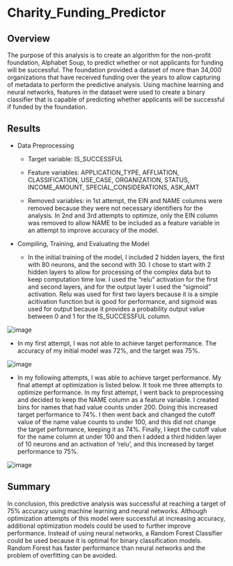 # Charity_Funding_Predictor

## Overview
The purpose of this analysis is to create an algorithm for the non-profit foundation, Alphabet Soup, to predict whether or not applicants for funding will be successful. The foundation provided a dataset of more than 34,000 organizations that have received funding over the years to allow capturing of metadata to perform the predictive analysis. Using machine learning and neural networks, features in the dataset were used to create a binary classifier that is capable of predicting whether applicants will be successful if funded by the foundation.

## Results
* Data Preprocessing

  * Target variable: IS_SUCCESSFUL
  
  * Feature variables: APPLICATION_TYPE, AFFLIATION, CLASSIFICATION, USE_CASE, ORGANIZATION, STATUS, INCOME_AMOUNT, SPECIAL_CONSIDERATIONS, ASK_AMT
  
  * Removed variables: in 1st attempt, the EIN and NAME columns were removed because they were not necessary identifiers for the analysis. In 2nd and 3rd attempts to optimize, only the EIN column was removed to allow NAME to be included as a feature variable in an attempt to improve accuracy of the model.

* Compiling, Training, and Evaluating the Model

  * In the initial training of the model, I included 2 hidden layers, the first with 80 neurons, and the second with 30. I chose to start with 2 hidden layers to allow for processing of the complex data but to keep computation time low. I used the “relu” activation for the first and second layers, and for the output layer I used the “sigmoid” activation. Relu was used for first two layers because it is a simple acitivation function but is good for performance, and sigmoid was used for output because it provides a probability output value between 0 and 1 for the IS_SUCCESSFUL column.

![image](https://user-images.githubusercontent.com/89691802/154480659-f0fbff2f-adca-4a12-9b4a-59dcba76cd1d.png)


  * In my first attempt, I was not able to achieve target performance. The accuracy of my initial model was 72%, and the target was 75%.

![image](https://user-images.githubusercontent.com/89691802/154480758-71a233f5-34b4-4f28-893d-688fddc7de8a.png)


  * In my following attempts, I was able to achieve target performance. My final attempt at optimization is listed below. It took me three attempts to optimize performance. In my first attempt, I went back to preprocessing and decided to keep the NAME column as a feature variable. I created bins for names that had value counts under 200. Doing this increased target performance to 74%. I then went back and changed the cutoff value of the name value counts to under 100, and this did not change the target performance, keeping it as 74%. Finally, I kept the cutoff value for the name column at under 100 and then I added a third hidden layer of 10 neurons and an activation of ‘relu’, and this increased by target performance to 75%.

![image](https://user-images.githubusercontent.com/89691802/154480855-f89d632c-3c25-44e2-851b-ce738407949d.png)


## Summary
In conclusion, this predictive analysis was successful at reaching a target of 75% accuracy using machine learning and neural networks. Although optimization attempts of this model were successful at increasing accuracy, additional optimization models could be used to further improve performance. Instead of using neural networks, a Random Forest Classifier could be used because it is optimal for binary classification models. Random Forest has faster performance than neural networks and the problem of overfitting can be avoided. 
